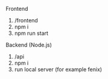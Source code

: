 Frontend
  1) /frontend
  2) npm i
  3) npm run start
  
Backend (Node.js)
  1) /api
  2) npm i
  3) run local server (for example fenix)
